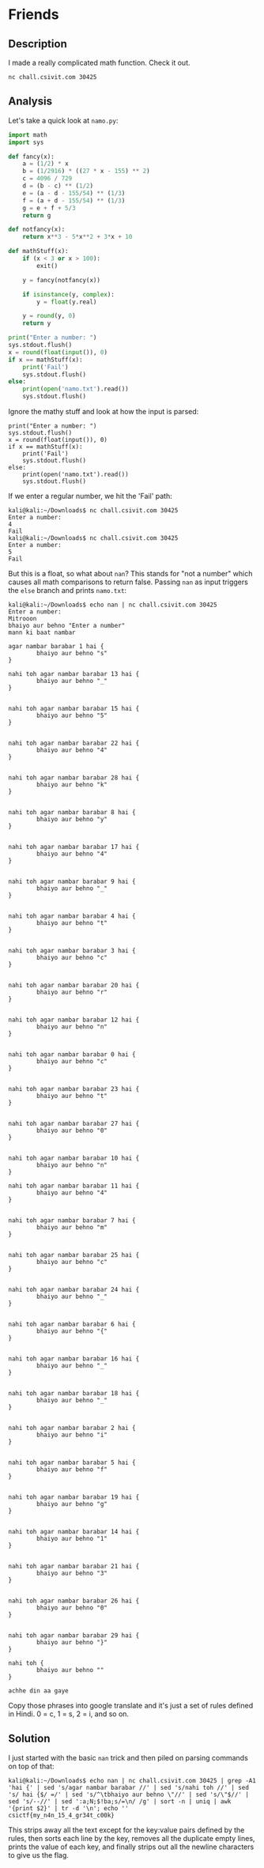 
# Friends

## Description

I made a really complicated math function. Check it out.

```
nc chall.csivit.com 30425
```

## Analysis

Let's take a quick look at `namo.py`:

```python
import math
import sys

def fancy(x):
    a = (1/2) * x
    b = (1/2916) * ((27 * x - 155) ** 2)
    c = 4096 / 729
    d = (b - c) ** (1/2)
    e = (a - d - 155/54) ** (1/3)
    f = (a + d - 155/54) ** (1/3)
    g = e + f + 5/3
    return g

def notfancy(x):
    return x**3 - 5*x**2 + 3*x + 10

def mathStuff(x):
    if (x < 3 or x > 100):
        exit()

    y = fancy(notfancy(x))

    if isinstance(y, complex):
        y = float(y.real)

    y = round(y, 0)
    return y

print("Enter a number: ")
sys.stdout.flush()
x = round(float(input()), 0)
if x == mathStuff(x):
    print('Fail')
    sys.stdout.flush()
else:
    print(open('namo.txt').read())
    sys.stdout.flush()
```

Ignore the mathy stuff and look at how the input is parsed:

```
print("Enter a number: ")
sys.stdout.flush()
x = round(float(input()), 0)
if x == mathStuff(x):
    print('Fail')   
    sys.stdout.flush()
else:
    print(open('namo.txt').read())
    sys.stdout.flush()
```

If we enter a regular number, we hit the 'Fail' path:

```
kali@kali:~/Downloads$ nc chall.csivit.com 30425
Enter a number: 
4
Fail
kali@kali:~/Downloads$ nc chall.csivit.com 30425
Enter a number: 
5
Fail
```

But this is a float, so what about `nan`? This stands for "not a number" which causes all math comparisons to return false. Passing `nan` as input triggers the `else` branch and prints `namo.txt`:

```
kali@kali:~/Downloads$ echo nan | nc chall.csivit.com 30425                                         
Enter a number:                                                                                     
Mitrooon                                                                                            
bhaiyo aur behno "Enter a number"
mann ki baat nambar

agar nambar barabar 1 hai {
        bhaiyo aur behno "s"
}

nahi toh agar nambar barabar 13 hai {
        bhaiyo aur behno "_"
}


nahi toh agar nambar barabar 15 hai {
        bhaiyo aur behno "5"
}


nahi toh agar nambar barabar 22 hai {
        bhaiyo aur behno "4"
}


nahi toh agar nambar barabar 28 hai {
        bhaiyo aur behno "k"
}


nahi toh agar nambar barabar 8 hai {
        bhaiyo aur behno "y"
}


nahi toh agar nambar barabar 17 hai {
        bhaiyo aur behno "4"
}


nahi toh agar nambar barabar 9 hai {
        bhaiyo aur behno "_"
}


nahi toh agar nambar barabar 4 hai {
        bhaiyo aur behno "t"
}


nahi toh agar nambar barabar 3 hai {
        bhaiyo aur behno "c"
}


nahi toh agar nambar barabar 20 hai {
        bhaiyo aur behno "r"
}


nahi toh agar nambar barabar 12 hai {
        bhaiyo aur behno "n"
}


nahi toh agar nambar barabar 0 hai {
        bhaiyo aur behno "c"
}


nahi toh agar nambar barabar 23 hai {
        bhaiyo aur behno "t"
}


nahi toh agar nambar barabar 27 hai {
        bhaiyo aur behno "0"
}


nahi toh agar nambar barabar 10 hai {
        bhaiyo aur behno "n"
}

nahi toh agar nambar barabar 11 hai {
        bhaiyo aur behno "4"
}


nahi toh agar nambar barabar 7 hai {
        bhaiyo aur behno "m"
}


nahi toh agar nambar barabar 25 hai {
        bhaiyo aur behno "c"
}


nahi toh agar nambar barabar 24 hai {
        bhaiyo aur behno "_"
}


nahi toh agar nambar barabar 6 hai {
        bhaiyo aur behno "{"
}


nahi toh agar nambar barabar 16 hai {
        bhaiyo aur behno "_"
}


nahi toh agar nambar barabar 18 hai {
        bhaiyo aur behno "_"
}


nahi toh agar nambar barabar 2 hai {
        bhaiyo aur behno "i"
}


nahi toh agar nambar barabar 5 hai {
        bhaiyo aur behno "f"
}


nahi toh agar nambar barabar 19 hai {
        bhaiyo aur behno "g"
}


nahi toh agar nambar barabar 14 hai {
        bhaiyo aur behno "1"
}


nahi toh agar nambar barabar 21 hai {
        bhaiyo aur behno "3"
}


nahi toh agar nambar barabar 26 hai {
        bhaiyo aur behno "0"
}


nahi toh agar nambar barabar 29 hai {
        bhaiyo aur behno "}"
}

nahi toh {
        bhaiyo aur behno ""
}

achhe din aa gaye
```

Copy those phrases into google translate and it's just a set of rules defined in Hindi. 0 = c, 1 = s, 2 = i, and so on.

## Solution

I just started with the basic `nan` trick and then piled on parsing commands on top of that:

```
kali@kali:~/Downloads$ echo nan | nc chall.csivit.com 30425 | grep -A1 'hai {' | sed 's/agar nambar barabar //' | sed 's/nahi toh //' | sed 's/ hai {$/ =/' | sed 's/^\tbhaiyo aur behno \"//' | sed 's/\"$//' | sed 's/--//' | sed ':a;N;$!ba;s/=\n/ /g' | sort -n | uniq | awk '{print $2}' | tr -d '\n'; echo ''
csictf{my_n4n_15_4_gr34t_c00k}
```

This strips away all the text except for the key:value pairs defined by the rules, then sorts each line by the key, removes all the duplicate empty lines, prints the value of each key, and finally strips out all the newline characters to give us the flag.

